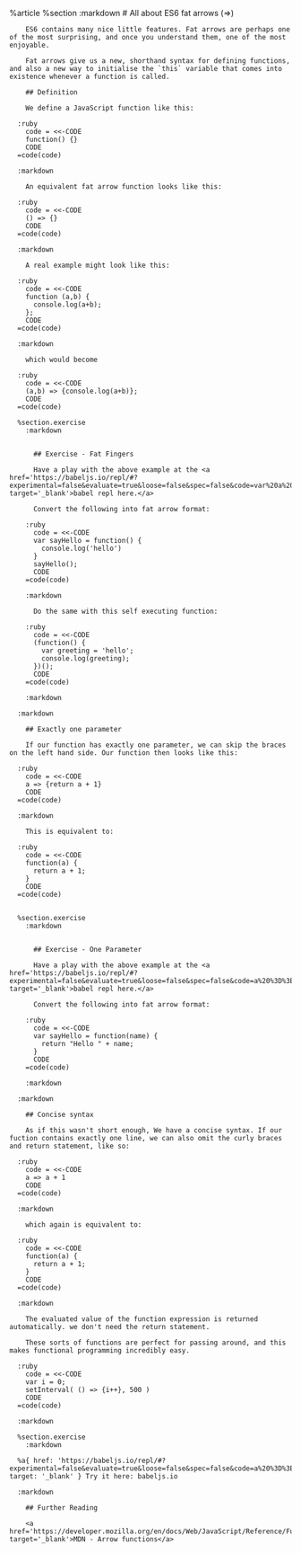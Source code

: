 %article
    %section
      :markdown
        # All about ES6 fat arrows (=>)
  
        ES6 contains many nice little features. Fat arrows are perhaps one of the most surprising, and once you understand them, one of the most enjoyable.
  
        Fat arrows give us a new, shorthand syntax for defining functions, and also a new way to initialise the `this` variable that comes into existence whenever a function is called.
  
        ## Definition
  
        We define a JavaScript function like this:
  
      :ruby
        code = <<-CODE
        function() {}
        CODE
      =code(code)
  
      :markdown
  
        An equivalent fat arrow function looks like this:
  
      :ruby
        code = <<-CODE
        () => {}
        CODE
      =code(code)
  
      :markdown
  
        A real example might look like this:
  
      :ruby
        code = <<-CODE
        function (a,b) {
          console.log(a+b);
        };
        CODE
      =code(code)
  
      :markdown
  
        which would become
  
      :ruby
        code = <<-CODE
        (a,b) => {console.log(a+b)};
        CODE
      =code(code)
  
      %section.exercise
        :markdown
  
  
          ## Exercise - Fat Fingers
  
          Have a play with the above example at the <a href='https://babeljs.io/repl/#?experimental=false&evaluate=true&loose=false&spec=false&code=var%20a%20%3D%20function()%20%7B%7D%3B%0A%0Avar%20b%20%3D%20()%20%3D%3E%20%7B%7D%3B%0A%0Avar%20c%20%3D%20function%20(a%2Cb)%20%7B%0A%20%20console.log(a%2Bb)%3B%0A%7D%3B%0A%0Avar%20d%20%3D%20(a%2Cb)%20%3D%3E%20%7Bconsole.log(a%2Bb)%7D%3B' target='_blank'>babel repl here.</a>
  
          Convert the following into fat arrow format:
  
        :ruby
          code = <<-CODE
          var sayHello = function() {
            console.log('hello')
          }
          sayHello();
          CODE
        =code(code)
  
        :markdown
  
          Do the same with this self executing function:
  
        :ruby
          code = <<-CODE
          (function() {
            var greeting = 'hello';
            console.log(greeting);
          })();
          CODE
        =code(code)
  
        :markdown
  
      :markdown
  
        ## Exactly one parameter
  
        If our function has exactly one parameter, we can skip the braces on the left hand side. Our function then looks like this:
  
      :ruby
        code = <<-CODE
        a => {return a + 1}
        CODE
      =code(code)
  
      :markdown
  
        This is equivalent to:
  
      :ruby
        code = <<-CODE
        function(a) {
          return a + 1;
        }
        CODE
      =code(code)
  
  
      %section.exercise
        :markdown
  
  
          ## Exercise - One Parameter
  
          Have a play with the above example at the <a href='https://babeljs.io/repl/#?experimental=false&evaluate=true&loose=false&spec=false&code=a%20%3D%3E%20%7Breturn%20a%20%2B%201%7D' target='_blank'>babel repl here.</a>
  
          Convert the following into fat arrow format:
  
        :ruby
          code = <<-CODE
          var sayHello = function(name) {
            return "Hello " + name;
          }
          CODE
        =code(code)
  
        :markdown
  
      :markdown
  
        ## Concise syntax
  
        As if this wasn't short enough, We have a concise syntax. If our fuction contains exactly one line, we can also omit the curly braces and return statement, like so:
  
      :ruby
        code = <<-CODE
        a => a + 1
        CODE
      =code(code)
  
      :markdown
  
        which again is equivalent to:
  
      :ruby
        code = <<-CODE
        function(a) {
          return a + 1;
        }
        CODE
      =code(code)
  
      :markdown
  
        The evaluated value of the function expression is returned automatically. we don't need the return statement.
  
        These sorts of functions are perfect for passing around, and this makes functional programming incredibly easy.
  
      :ruby
        code = <<-CODE
        var i = 0;
        setInterval( () => {i++}, 500 )
        CODE
      =code(code)
  
      :markdown
  
      %section.exercise
        :markdown
  
      %a{ href: 'https://babeljs.io/repl/#?experimental=false&evaluate=true&loose=false&spec=false&code=a%20%3D%3E%20a%20%2B%201%0A%0Avar%20i%20%3D%200%3B%0AsetInterval(%20()%20%3D%3E%20%7Bconsole.log(i%2B%2B)%20%7D%2C%20500%20)', target: '_blank' } Try it here: babeljs.io
  
      :markdown
  
        ## Further Reading
  
        <a href='https://developer.mozilla.org/en/docs/Web/JavaScript/Reference/Functions/Arrow_functions' target='_blank'>MDN - Arrow functions</a>
  